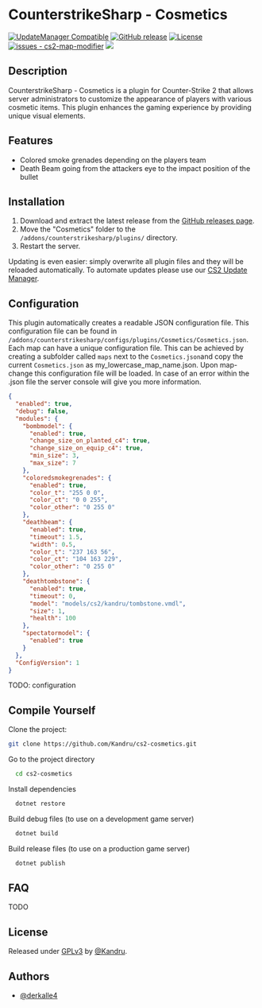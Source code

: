 # CounterstrikeSharp - Cosmetics

[![UpdateManager Compatible](https://img.shields.io/badge/CS2-UpdateManager-darkgreen)](https://github.com/Kandru/cs2-update-manager/)
[![GitHub release](https://img.shields.io/github/release/Kandru/cs2-cosmetics?include_prereleases=&sort=semver&color=blue)](https://github.com/Kandru/cs2-cosmetics/releases/)
[![License](https://img.shields.io/badge/License-GPLv3-blue)](#license)
[![issues - cs2-map-modifier](https://img.shields.io/github/issues/Kandru/cs2-cosmetics)](https://github.com/Kandru/cs2-cosmetics/issues)
[![](https://www.paypalobjects.com/en_US/i/btn/btn_donateCC_LG.gif)](https://www.paypal.com/donate/?hosted_button_id=C2AVYKGVP9TRG)

## Description

CounterstrikeSharp - Cosmetics is a plugin for Counter-Strike 2 that allows server administrators to customize the appearance of players with various cosmetic items. This plugin enhances the gaming experience by providing unique visual elements.

## Features

- Colored smoke grenades depending on the players team
- Death Beam going from the attackers eye to the impact position of the bullet


## Installation

1. Download and extract the latest release from the [GitHub releases page](https://github.com/Kandru/cs2-cosmetics/releases/).
2. Move the "Cosmetics" folder to the `/addons/counterstrikesharp/plugins/` directory.
3. Restart the server.

Updating is even easier: simply overwrite all plugin files and they will be reloaded automatically. To automate updates please use our [CS2 Update Manager](https://github.com/Kandru/cs2-update-manager/).


## Configuration

This plugin automatically creates a readable JSON configuration file. This configuration file can be found in `/addons/counterstrikesharp/configs/plugins/Cosmetics/Cosmetics.json`. Each map can have a unique configuration file. This can be achieved by creating a subfolder called `maps` next to the `Cosmetics.json`and copy the current `Cosmetics.json` as my_lowercase_map_name.json. Upon map-change this configuration file will be loaded. In case of an error within the .json file the server console will give you more information.

```json
{
  "enabled": true,
  "debug": false,
  "modules": {
    "bombmodel": {
      "enabled": true,
      "change_size_on_planted_c4": true,
      "change_size_on_equip_c4": true,
      "min_size": 3,
      "max_size": 7
    },
    "coloredsmokegrenades": {
      "enabled": true,
      "color_t": "255 0 0",
      "color_ct": "0 0 255",
      "color_other": "0 255 0"
    },
    "deathbeam": {
      "enabled": true,
      "timeout": 1.5,
      "width": 0.5,
      "color_t": "237 163 56",
      "color_ct": "104 163 229",
      "color_other": "0 255 0"
    },
    "deathtombstone": {
      "enabled": true,
      "timeout": 0,
      "model": "models/cs2/kandru/tombstone.vmdl",
      "size": 1,
      "health": 100
    },
    "spectatormodel": {
      "enabled": true
    }
  },
  "ConfigVersion": 1
}
```

TODO: configuration

## Compile Yourself

Clone the project:

```bash
git clone https://github.com/Kandru/cs2-cosmetics.git
```

Go to the project directory

```bash
  cd cs2-cosmetics
```

Install dependencies

```bash
  dotnet restore
```

Build debug files (to use on a development game server)

```bash
  dotnet build
```

Build release files (to use on a production game server)

```bash
  dotnet publish
```

## FAQ

TODO

## License

Released under [GPLv3](/LICENSE) by [@Kandru](https://github.com/Kandru).

## Authors

- [@derkalle4](https://www.github.com/derkalle4)
